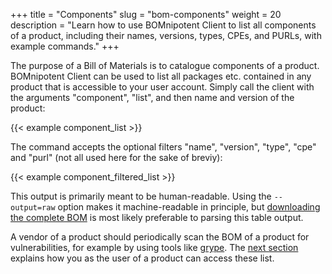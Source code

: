 +++
title = "Components"
slug = "bom-components"
weight = 20
description = "Learn how to use BOMnipotent Client to list all components of a product, including their names, versions, types, CPEs, and PURLs, with example commands."
+++

The purpose of a Bill of Materials is to catalogue components of a product. BOMnipotent Client can be used to list all packages etc. contained in any product that is accessible to your user account. Simply call the client with the arguments "component", "list", and then name and version of the product:

{{< example component_list >}}

The command accepts the optional filters "name", "version", "type", "cpe" and "purl" (not all used here for the sake of breviy):

{{< example component_filtered_list >}}

This output is primarily meant to be human-readable. Using the `--output=raw` option makes it machine-readable in principle, but [downloading the complete BOM](/client/consumer/boms/) is most likely preferable to parsing this table output.

A vendor of a product should periodically scan the BOM of a product for vulnerabilities, for example by using tools like [grype](/integration/grype/). The [next section](/client/consumer/vulnerabilities/) explains how you as the user of a product can access these list.
